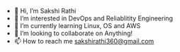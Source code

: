- 👋 Hi, I’m Sakshi Rathi
- 👀 I’m interested in DevOps and Reliablitity Engineering
- 🌱 I’m currently learning Linux, OS and AWS
- 💞️ I’m looking to collaborate on Anything!
- 📫 How to reach me sakshirathi360@gmail.com

<!---
SakshiRa/SakshiRa is a ✨ special ✨ repository because its `README.md` (this file) appears on your GitHub profile.
You can click the Preview link to take a look at your changes.
--->
